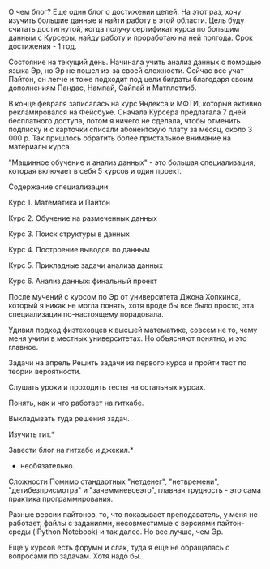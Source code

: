 О чем блог? Еще один блог о достижении целей. 
На этот раз, хочу изучить большие данные и найти работу в этой области. Цель буду считать достигнутой, когда получу сертификат курса по большим данным с Курсеры, найду работу и проработаю на ней полгода.  Срок достижения - 1 год. 

Состояние на текущий день. 
Начинала учить анализ данных с помощью языка Эр, но Эр не пошел из-за своей сложности. Сейчас все учат Пайтон, он легче и тоже подходит под цели бигдаты благодаря своим дополнениям Пандас, Нампай, Сайпай и Матплотлиб.



В конце февраля записалась на курс Яндекса и МФТИ, который активно рекламировался на Фейсбуке. Сначала Курсера предлагала 7 дней бесплатного доступа, потом я ничего не сделала, чтобы отменить подписку и с карточки списали абонентскую плату за месяц, около 3 000 р. Так пришлось обратить более пристальное внимание на материалы курса. 



"Машинное обучение и анализ данных" - это большая специализация, которая включает в себя 5 курсов и один проект. 



Содержание специализации:

Курс 1. Математика и Пайтон

Курс 2. Обучение на размеченных данных

Курс 3. Поиск структуры в данных 

Курс 4. Построение выводов по данным

Курс 5. Прикладные задачи анализа данных

Курс 6. Анализ данных: финальный проект



После мучений с курсом по Эр от университета Джона Хопкинса, который я никак не могла понять, хотя вроде бы все было просто, эта специализация по-настоящему порадовала. 



Удивил подход физтеховцев к высшей математике, совсем не то, чему меня учили в местных университетах. Но объясняют понятно, и это главное. 

Задачи на апрель
Решить задачи из первого курса и пройти тест по теории вероятности.

Слушать уроки и проходить тесты на остальных курсах.

Понять, как  и что работает на гитхабе.

Выкладывать туда решения задач.

Изучить гит.*

Завести блог на гитхабе и джекил.*

* необязательно.

Сложности
Помимо стандартных "нетденег", "нетвремени", "детибезприсмотра" и "зачеммневсеэто", главная трудность - это сама практика программирования. 

Разные версии пайтонов, то, что показывает преподаватель, у меня не работает, файлы с заданиями, несовместимые с версиями пайтон-среды (IPython Notebook) и так далее. Но все лучше, чем Эр. 

Еще у курсов есть форумы и слак, туда я еще не обращалась с вопросами по задачам. Хотя надо бы. 
